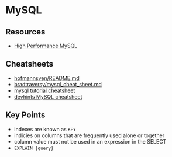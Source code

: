 # MySQL

## Resources

* [High Performance MySQL](https://learning.oreilly.com/library/view/high-performance-mysql/9781449332471)

## Cheatsheets

* [hofmannsven/README.md](https://gist.github.com/hofmannsven/9164408)
* [bradtraversy/mysql_cheat_sheet.md](https://gist.github.com/bradtraversy/c831baaad44343cc945e76c2e30927b3)
* [mysql tutorial cheatsheet](https://www.mysqltutorial.org/mysql-cheat-sheet.aspx)
* [devhints MySQL cheatsheet](https://devhints.io/mysql)

## Key Points

* indexes are known as `KEY`
* indicies on columns that are frequently used alone or together
* column value must not be used in an expression in the SELECT
* `EXPLAIN {query}`